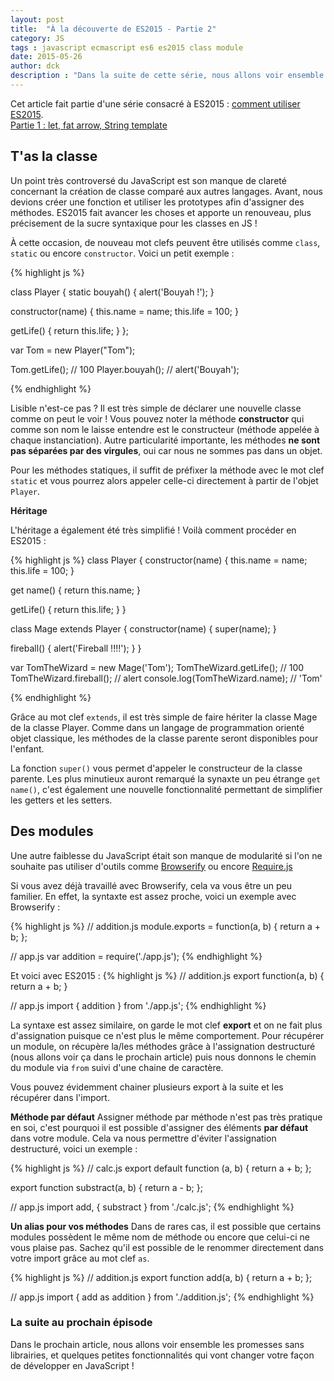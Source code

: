 ```yaml
---
layout: post
title:  "À la découverte de ES2015 - Partie 2"
category: JS
tags : javascript ecmascript es6 es2015 class module
date: 2015-05-26
author: dck
description : "Dans la suite de cette série, nous allons voir ensemble les modules et les classes en ES2015 !"
---
```


<div class="bs-callout bs-callout-info">
  Cet article fait partie d'une série consacré à ES2015 : <a href="http://www.lilleweb.fr/js/2015/03/17/utilisez-maintenant-es2015/">comment utiliser ES2015</a>.
  <br />
  <a href="http://www.lilleweb.fr/js/2015/03/23/a-la-decouverte-de-es2015/">Partie 1 : let, fat arrow, String template</a>
</div>

## T'as la classe 
Un point très controversé du JavaScript est son manque de clareté concernant la création de classe comparé aux autres langages.
Avant, nous devions créer une fonction et utiliser les prototypes afin d'assigner des méthodes.
ES2015 fait avancer les choses et apporte un renouveau, plus précisement de la sucre syntaxique pour les classes en JS !

À cette occasion, de nouveau mot clefs peuvent être utilisés comme `class`, `static` ou encore `constructor`. Voici un petit exemple :

{% highlight js %}

class Player {
  static bouyah() {
    alert('Bouyah !');
  }

  constructor(name) {
    this.name = name;
    this.life = 100;
  }

  getLife() {
    return this.life;
  }
};

var Tom = new Player("Tom");

Tom.getLife(); // 100
Player.bouyah(); // alert('Bouyah');

{% endhighlight %}

Lisible n'est-ce pas ? Il est très simple de déclarer une nouvelle classe comme on peut le voir !
Vous pouvez noter la méthode **constructor** qui comme son nom le laisse entendre est le constructeur (méthode appelée à chaque instanciation).
Autre particularité importante, les méthodes **ne sont pas séparées par des virgules**, oui car nous ne sommes pas dans un objet.

Pour les méthodes statiques, il suffit de préfixer la méthode avec le mot clef `static` et vous pourrez alors appeler celle-ci directement à partir de l'objet `Player`.

**Héritage**

L'héritage a également été très simplifié ! Voilà comment procéder en ES2015 :

{% highlight js %}
class Player {
  constructor(name) {
    this.name = name;
    this.life = 100;
  }

  get name() {
    return this.name;
  }

  getLife() {
    return this.life;
  }
}

class Mage extends Player {
  constructor(name) {
    super(name);
  }

  fireball() {
    alert('Fireball !!!!');
  }
}

var TomTheWizard = new Mage('Tom');
TomTheWizard.getLife(); // 100
TomTheWizard.fireball(); // alert
console.log(TomTheWizard.name); // 'Tom'

{% endhighlight %}

Grâce au mot clef `extends`, il est très simple de faire hériter la classe Mage de la classe Player.
Comme dans un langage de programmation orienté objet classique, les méthodes de la classe parente seront disponibles pour l'enfant.

La fonction `super()` vous permet d'appeler le constructeur de la classe parente.
Les plus minutieux auront remarqué la synaxte un peu étrange `get name()`, c'est également une nouvelle fonctionnalité permettant de simplifier les 
getters et les setters.

## Des modules

Une autre faiblesse du JavaScript était son manque de modularité si l'on ne souhaite pas utiliser d'outils 
comme [Browserify](http://www.lilleweb.fr/js/2014/08/05/introduction-a-Browserify/) ou encore [Require.js](http://www.lilleweb.fr/js/2015/04/07/require/)

Si vous avez déjà travaillé avec Browserify, cela va vous être un peu familier. En effet, la syntaxte est assez proche, voici un exemple avec Browserify :

{% highlight js %}
// addition.js
module.exports = function(a, b) {
  return a + b;
};

// app.js
var addition = require('./app.js');
{% endhighlight %}

Et voici avec ES2015 :
{% highlight js %}
// addition.js
export function(a, b) {
  return a + b;
}

// app.js
import { addition } from './app.js';
{% endhighlight %}

La syntaxe est assez similaire, on garde le mot clef **export** et on ne fait plus d'assignation puisque ce n'est plus le même comportement.
Pour récupérer un module, on récupère la/les méthodes  grâce à l'assignation destructuré (nous allons voir ça dans le prochain article) puis nous
donnons le chemin du module via `from` suivi d'une chaine de caractère.

Vous pouvez évidemment chainer plusieurs export à la suite et les récupérer dans l'import.

**Méthode par défaut**
Assigner méthode par méthode n'est pas très pratique en soi, c'est pourquoi il est possible d'assigner des éléments **par défaut** dans votre module.
Cela va nous permettre d'éviter l'assignation destructuré, voici un exemple :

{% highlight js %}
// calc.js
export default function (a, b) {
  return a + b;
};

export function substract(a, b) {
  return a - b;
};

// app.js
import add, { substract } from './calc.js';
{% endhighlight %}

**Un alias pour vos méthodes**
Dans de rares cas, il est possible que certains modules possèdent le même nom de méthode ou encore que celui-ci ne vous plaise pas.
Sachez qu'il est possible de le renommer directement dans votre import grâce au mot clef `as`.

{% highlight js %}
// addition.js
export function add(a, b) {
  return a + b;
};

// app.js
import { add as addition } from './addition.js';
{% endhighlight %}


### La suite au prochain épisode

Dans le prochain article, nous allons voir ensemble les promesses sans librairies, et quelques petites fonctionnalités qui vont changer votre 
façon de développer en JavaScript !